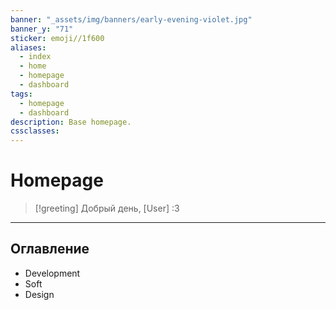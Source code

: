 ```yaml
---
banner: "_assets/img/banners/early-evening-violet.jpg"
banner_y: "71"
sticker: emoji//1f600
aliases:
  - index
  - home
  - homepage
  - dashboard
tags:
  - homepage
  - dashboard
description: Base homepage.
cssclasses: 
---
```


# Homepage


> [!greeting]
> Добрый день, [User] :3

---
## Оглавление

- Development
- Soft
- Design
